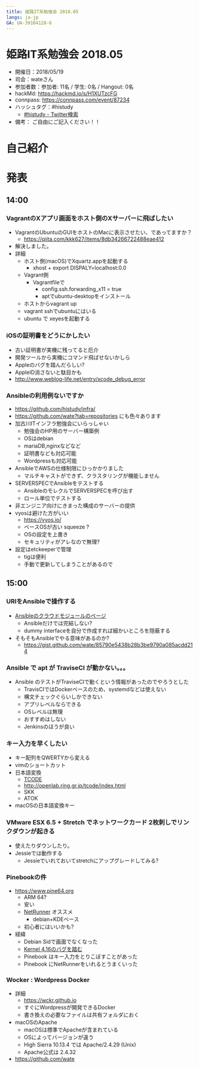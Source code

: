 ```yaml
---
title: 姫路IT系勉強会 2018.05
langs: ja-jp
GA: UA-39104128-6
---
```


# 姫路IT系勉強会 2018.05

* 開催日：2018/05/19
* 司会：wateさん
* 参加者数：参加者:  11名 / 学生:  0名 / Hangout:  0名
* hackMd: https://hackmd.io/s/H1XUTzcFG
* connpass: https://connpass.com/event/87234
* ハッシュタグ：#histudy
    * [#histudy - Twitter検索](https://twitter.com/search?q=%23histudy&src=typd)
* 備考： ご自由にご記入ください！！

# 自己紹介

# 発表

## 14:00

### VagrantのXアプリ画面をホスト側のXサーバーに飛ばしたい
* VagrantのUbuntuのGUIをホストのMacに表示させたい、であってますか？
    * https://qiita.com/kkk627/items/8db34266722488eae412
* 解決しました。
* 詳細
    * ホスト側(macOS)でXquartz.appを起動する
        * xhost + export DISPALY=localhost:0.0
    * Vagrant側
        * Vagrantfileで
            * config.ssh.forwarding_x11 = true
            * aptでubuntu-desktopをインストール
    * ホストからvagrant up
    * vagrant sshでubuntuにはいる
    * ubuntu で xeyesを起動する

### iOSの証明書をどうにかしたい
* 古い証明書が実機に残ってると厄介
* 開発ツールから実機にコマンド飛ばせないかしら
* Appleのバグを踏んだらしい?
* AppleID消さないと駄目かも
* http://www.weblog-life.net/entry/xcode_debug_error

### Ansibleの利用例ないですか
* https://github.com/histudy/infra/
* https://github.com/wate?tab=repositories にも色々あります
* 加古川ITインフラ勉強会にいらっしゃい
    * 勉強会のHP用のサーバー構築例
    * OSはdebian
    * mariaDB,nginxなどなど
    * 証明書なども対応可能
    * Wordpressも対応可能
* AnsibleでAWSの仕様制限にひっかかりました
    * マルチキャストができず、クラスタリングが機能しません
* SERVERSPECでAnsibleをテストする
    * AnsibleのモレクルでSERVERSPECを呼び出す
    * ロール単位でテストする
* 非エンジニア向けにきまった構成のサーバーの提供
* vyosは避けた方がいい
    * <https://vyos.io/>
    * ベースOSが古い squeeze ?
    * OSの設定を上書き
    * セキュリティがアレなので無理?
* 設定はetckeeperで管理
    * tigは便利
    * 手動で更新してしまうことがあるので

## 15:00

### URIをAnsibleで操作する
* [Ansibleのクラウドモジュールのページ](http://docs.ansible.com/ansible/latest/modules/list_of_cloud_modules.html)
    * Ansibleだけでは完結しない?
    * dummy interfaceを自分で作成すれば細かいところを隠蔽する
* そもそもAnsibleでやる意味があるのか?
  * https://gist.github.com/wate/85790e5438b28b3be9790a085acdd214

### Ansible で apt が TraviseCI が動かない。。。
* Ansible のテストがTraviseCIで動くという情報があったのでやろうとした
    * TravisCIではDockerベースのため、systemdなどは使えない
    * 構文チェックぐらいしかできない
    * アプリレベルならできる
    * OSレベルは無理
    * おすすめはしない
    * Jenkinsのほうが良い

### キー入力を早くしたい
* キー配列をQWERTYから変える
* vimのショートカット
* 日本語変換
    * [TCODE](http://openlab.ring.gr.jp/tcode/index.html)
    * http://openlab.ring.gr.jp/tcode/index.html
    * SKK
    * ATOK
* macOSの日本語変換キー

### VMware ESX 6.5 + Stretch でネットワークカード 2枚刺しでリンクダウンが起きる
* 使えたりダウンしたり。
* Jessieでは動作する
    * Jessieでいれておいてstretchにアップグレードしてみる?

### Pinebookの件
* https://www.pine64.org
    * ARM 64?
    * 安い
    * [NetRunner](https://www.netrunner.com/) オススメ
        * debian+KDEベース
    * 初心者にはいいかも?
* 経緯
    * Debian Sidで画面でなくなった
    * [Kernel 4.16のバグを踏む](https://bugs.debian.org/cgi-bin/bugreport.cgi?bug=897572)
    * Pinebook はキー入力をとりこぼすことがあった
    * Pinebook にNetRunnerをいれるとうまくいった

### Wocker : Wordpress Docker
* 詳細
    * https://wckr.github.io
    * すぐにWordpressが開発できるDocker
    * 書き換えの必要なファイルは共有フォルダにおく
* macOSのApache
    * macOSは標準でApacheが含まれている
    * OSによってバージョンが違う
    * High Sierra 10.13.4 では Apache/2.4.29 (Unix)
    * Apache公式は 2.4.32
* https://github.com/wate
